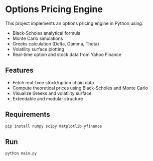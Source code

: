 # Options Pricing Engine

This project implements an options pricing engine in Python using:

- Black-Scholes analytical formula
- Monte Carlo simulations
- Greeks calculation (Delta, Gamma, Theta)
- Volatility surface plotting
- Real-time option and stock data from Yahoo Finance

## Features

- Fetch real-time stock/option chain data
- Compute theoretical prices using Black-Scholes and Monte Carlo
- Visualize Greeks and volatility surface
- Extendable and modular structure

## Requirements

```bash
pip install numpy scipy matplotlib yfinance
```

## Run

```bash
python main.py
```
